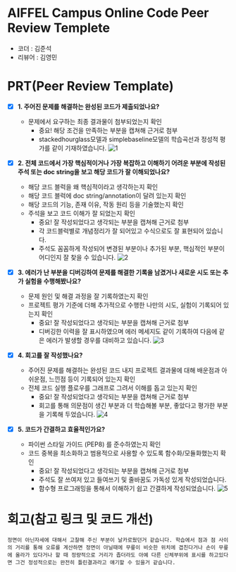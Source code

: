 # AIFFEL Campus Online Code Peer Review Templete
- 코더 : 김준석
- 리뷰어 : 김영민


# PRT(Peer Review Template)
- [x]  **1. 주어진 문제를 해결하는 완성된 코드가 제출되었나요?**
    - 문제에서 요구하는 최종 결과물이 첨부되었는지 확인
        - 중요! 해당 조건을 만족하는 부분을 캡쳐해 근거로 첨부
        - stackedhourglass모델과 simplebaseline모델의 학습곡선과 정성적 평가를 같이 기재하였습니다.
        ![1](https://github.com/user-attachments/assets/593967b4-860a-4c28-9635-56006f1d64ad)
    
- [x]  **2. 전체 코드에서 가장 핵심적이거나 가장 복잡하고 이해하기 어려운 부분에 작성된 
주석 또는 doc string을 보고 해당 코드가 잘 이해되었나요?**
    - 해당 코드 블럭을 왜 핵심적이라고 생각하는지 확인
    - 해당 코드 블럭에 doc string/annotation이 달려 있는지 확인
    - 해당 코드의 기능, 존재 이유, 작동 원리 등을 기술했는지 확인
    - 주석을 보고 코드 이해가 잘 되었는지 확인
        - 중요! 잘 작성되었다고 생각되는 부분을 캡쳐해 근거로 첨부
        - 각 코드블럭별로 개념정리가 잘 되어있고 수식으로도 잘 표현되어 있습니다.
        - 주석도 꼼꼼하게 작성되어 변경된 부분이나 추가된 부분, 핵심적인 부분이 어디인지 잘 찾을 수 있습니다.
        ![2](https://github.com/user-attachments/assets/6643e3ed-3f2b-4f57-8e7b-d8ad94861bb6)
        
- [x]  **3. 에러가 난 부분을 디버깅하여 문제를 해결한 기록을 남겼거나
새로운 시도 또는 추가 실험을 수행해봤나요?**
    - 문제 원인 및 해결 과정을 잘 기록하였는지 확인
    - 프로젝트 평가 기준에 더해 추가적으로 수행한 나만의 시도, 
    실험이 기록되어 있는지 확인
        - 중요! 잘 작성되었다고 생각되는 부분을 캡쳐해 근거로 첨부
        - 디버깅한 이력을 잘 표시하였으며 에러 메세지도 같이 기록하여 다음에 같은 에러가 발생할 경우를 대비하고 있습니다.
        ![3](https://github.com/user-attachments/assets/e9cb9956-4f9a-4fac-a5b1-f410f1734f01)
        
- [x]  **4. 회고를 잘 작성했나요?**
    - 주어진 문제를 해결하는 완성된 코드 내지 프로젝트 결과물에 대해
    배운점과 아쉬운점, 느낀점 등이 기록되어 있는지 확인
    - 전체 코드 실행 플로우를 그래프로 그려서 이해를 돕고 있는지 확인
        - 중요! 잘 작성되었다고 생각되는 부분을 캡쳐해 근거로 첨부
        - 회고를 통해 의문점이 생긴 부분과 더 학습해볼 부분, 좋았다고 평가한 부분을 기록해 두었습니다.
        ![4](https://github.com/user-attachments/assets/17190164-2c5c-4ffd-b930-967feeff33ff)
        
- [x]  **5. 코드가 간결하고 효율적인가요?**
    - 파이썬 스타일 가이드 (PEP8) 를 준수하였는지 확인
    - 코드 중복을 최소화하고 범용적으로 사용할 수 있도록 함수화/모듈화했는지 확인
        - 중요! 잘 작성되었다고 생각되는 부분을 캡쳐해 근거로 첨부
        - 주석도 잘 쓰여저 있고 들여쓰기 및 줄바꿈도 가독성 있게 작성되었습니다.
        - 함수형 프로그래밍을 통해서 이해하기 쉽고 간결하게 작성되었습니다.
        ![5](https://github.com/user-attachments/assets/0391d7c1-29e7-44bf-b301-a6b33acfd7d1)


# 회고(참고 링크 및 코드 개선)
```
정면이 아닌자세에 대해서 고찰해 주신 부분이 날카로웠던거 같습니다. 학습에서 점과 점 사이의 거리를 통해 오류를 계산하면 정면이 아닐때에 무릎이 비슷한 위치에 겹친다거나 손이 무릎에 올라가 있다거나 할 때 정량적으로 거리가 좁더라도 아예 다른 신체부위에 표시를 하고있다면 그건 정성적으로는 완전히 틀린결과라고 얘기할 수 있을거 같습니다.
```
